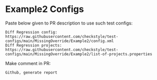 # Example2 Configs
Paste below given to PR description to use such test configs:
```
Diff Regression config: https://raw.githubusercontent.com/checkstyle/test-configs/main/MissingOverride/Example2/config.xml
Diff Regression projects: https://raw.githubusercontent.com/checkstyle/test-configs/main/MissingOverride/Example2/list-of-projects.properties
```
Make comment in PR:
```
Github, generate report
```
